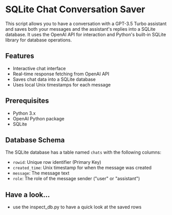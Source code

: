 # SQLite Chat Conversation Saver

This script allows you to have a conversation with a GPT-3.5 Turbo assistant and saves both your messages and the assistant's replies into a SQLite database. It uses the OpenAI API for interaction and Python's built-in SQLite library for database operations.

## Features

- Interactive chat interface
- Real-time response fetching from OpenAI API
- Saves chat data into a SQLite database
- Uses local Unix timestamps for each message

## Prerequisites

- Python 3.x
- OpenAI Python package
- SQLite

## Database Schema

The SQLite database has a table named `chats` with the following columns:

- `rowid`: Unique row identifier (Primary Key)
- `created_time`: Unix timestamp for when the message was created
- `message`: The message text
- `role`: The role of the message sender ("user" or "assistant")

## Have a look...

- use the inspect_db.py to have a quick look at the saved rows

